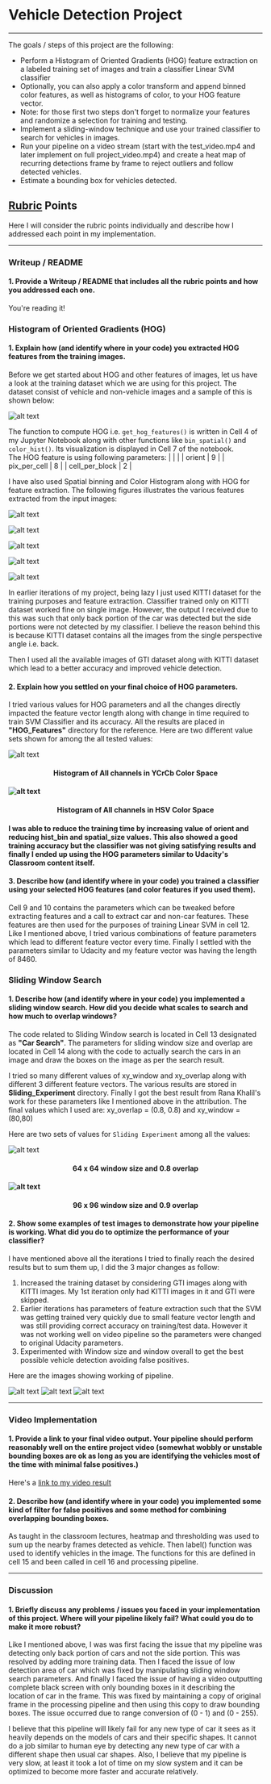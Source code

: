 # Vehicle Detection Project
---
The goals / steps of this project are the following:

* Perform a Histogram of Oriented Gradients (HOG) feature extraction on a labeled training set of images and train a classifier Linear SVM classifier
* Optionally, you can also apply a color transform and append binned color features, as well as histograms of color, to your HOG feature vector. 
* Note: for those first two steps don't forget to normalize your features and randomize a selection for training and testing.
* Implement a sliding-window technique and use your trained classifier to search for vehicles in images.
* Run your pipeline on a video stream (start with the test_video.mp4 and later implement on full project_video.mp4) and create a heat map of recurring detections frame by frame to reject outliers and follow detected vehicles.
* Estimate a bounding box for vehicles detected.

[//]: # (Image References)
[image1]: ./test_images/test4.jpg
[image2]: ./final_window_img.jpg
[image3]: ./final_draw_img.jpg
[image4]: ./output_images/data_look.jpg
[image5]: ./output_images/spatial_binning.jpg
[image6]: ./output_images/YCrCb_color_hist.jpg
[image7]: ./output_images/HOG_visualization.jpg
[image8]: ./output_images/010-All_Channels_of_YCrCb.JPG
[image9]: ./output_images/011-HSV_ALL_21_16_4.JPG
[image10]: ./output_images/window_img_64_0.8_SVM_Change_3_F.jpg
[image11]: ./output_images/window_img_96_0.9.jpg
[image12]: ./output_images/HSV_color_hist.jpg
[image13]: ./output_images/raw_and_normalized_features.jpg

[video1]: ./project_video_processed.mp4

## [Rubric](https://review.udacity.com/#!/rubrics/513/view) Points
Here I will consider the rubric points individually and describe how I addressed each point in my implementation.  

---
### Writeup / README

#### 1. Provide a Writeup / README that includes all the rubric points and how you addressed each one. 

You're reading it!

### Histogram of Oriented Gradients (HOG)

#### 1. Explain how (and identify where in your code) you extracted HOG features from the training images.

Before we get started about HOG and other features of images, let us have a look at the training dataset which we are using for this project. The dataset consist of vehicle and non-vehicle images and a sample of this is shown below:

![alt text][image4]

The function to compute HOG i.e. `get_hog_features()` is written in Cell 4 of my Jupyter Notebook along with other functions like `bin_spatial()` and `color_hist()`. Its visualization is displayed in Cell 7 of the notebook.  
The HOG feature is using following parameters:
| | |
| orient | 9 |
| pix_per_cell | 8 |
| cell_per_block | 2 |

I have also used Spatial binning and Color Histogram along with HOG for feature extraction. The following figures illustrates the various features extracted from the input images:

![alt text][image5]

![alt text][image6]

![alt text][image12]

![alt text][image7]

![alt text][image13]

In earlier iterations of my project, being lazy I just used KITTI dataset for the training purposes and feature extraction. Classifier trained only on KITTI dataset worked fine on single image. However, the output I received due to this was such that only back portion of the car was detected but the side portions were not detected by my classifier. I believe the reason behind this is because KITTI dataset contains all the images from the single perspective angle i.e. back.

Then I used all the available images of GTI dataset along with KITTI dataset which lead to a better accuracy and improved vehicle detection.

#### 2. Explain how you settled on your final choice of HOG parameters.

I tried various values for HOG parameters and all the changes directly impacted the feature vector length along with change in time required to train SVM Classifier and its accuracy. All the results are placed in **"HOG_Features"** directory for the reference. Here are two different value sets shown for among the all tested values:

![alt text][image8]

<h4 align="center">
Histogram of All channels in YCrCb Color Space
<h4>

![alt text][image9]

<h4 align="center">
Histogram of All channels in HSV Color Space
<h4>

I was able to reduce the training time by increasing value of orient and reducing hist_bin and spatial_size values. This also showed a good training accuracy but the classifier was not giving satisfying results and finally I ended up using the HOG parameters similar to Udacity's Classroom content itself.

#### 3. Describe how (and identify where in your code) you trained a classifier using your selected HOG features (and color features if you used them).

Cell 9 and 10 contains the parameters which can be tweaked before extracting features and a call to extract car and non-car features. These features are then used for the purposes of training Linear SVM in cell 12. Like I mentioned above, I tried various combinations of feature parameters which lead to different feature vector every time. Finally I settled with the parameters similar to Udacity and my feature vector was having the length of 8460.

### Sliding Window Search

#### 1. Describe how (and identify where in your code) you implemented a sliding window search.  How did you decide what scales to search and how much to overlap windows?

The code related to Sliding Window search is located in Cell 13 designated as **"Car Search"**. The parameters for sliding window size and overlap are located in Cell 14 along with the code to actually search the cars in an image and draw the boxes on the image as per the search result.

I tried so many different values of xy_window and xy_overlap along with different 3 different feature vectors. The various results are stored in **Sliding_Experiment** directory. Finally I got the best result from Rana Khalil's work for these parameters like I mentioned above in the attribution. The final values which I used are: xy_overlap = (0.8, 0.8) and xy_window = (80,80)

Here are two sets of values for `Sliding Experiment` among all the values:

![alt text][image10]

<h4 align="center">
64 x 64 window size and 0.8 overlap
<h4>

![alt text][image11]

<h4 align="center">
96 x 96 window size and 0.9 overlap
<h4>

#### 2. Show some examples of test images to demonstrate how your pipeline is working.  What did you do to optimize the performance of your classifier?

I have mentioned above all the iterations I tried to finally reach the desired results but to sum them up, I did the 3 major changes as follow:

1. Increased the training dataset by considering GTI images along with KITTI images. My 1st iteration only had KITTI images in it and GTI were skipped.
2. Earlier iterations has parameters of feature extraction such that the SVM was getting trained very quickly due to small feature vector length and was still providing correct accuracy on training/test data. However it was not working well on video pipeline so the parameters were changed to original Udacity parameters.
3. Experimented with Window size and window overall to get the best possible vehicle detection avoiding false positives.

Here are the images showing working of pipeline.

![alt text][image1]
![alt text][image2]
![alt text][image3]

---

### Video Implementation

#### 1. Provide a link to your final video output.  Your pipeline should perform reasonably well on the entire project video (somewhat wobbly or unstable bounding boxes are ok as long as you are identifying the vehicles most of the time with minimal false positives.)

Here's a [link to my video result](./project_video_processed.mp4)

#### 2. Describe how (and identify where in your code) you implemented some kind of filter for false positives and some method for combining overlapping bounding boxes.

As taught in the classroom lectures, heatmap and thresholding was used to sum up the nearby frames detected as vehicle. Then label() function was used to identify vehicles in the image. The functions for this are defined in cell 15 and been called in cell 16 and processing pipeline.

---

### Discussion

#### 1. Briefly discuss any problems / issues you faced in your implementation of this project.  Where will your pipeline likely fail?  What could you do to make it more robust?

Like I mentioned above, I was was first facing the issue that my pipeline was detecting only back portion of cars and not the side portion. This was resolved by adding more training data. Then I faced the issue of low detection area of car which was fixed by manipulating sliding window search parameters. And finally I faced the issue of having a video outputting complete black screen with only bounding boxes in it describing the location of car in the frame. This was fixed by maintaining a copy of original frame in the processing pipeline and then using this copy to draw bounding boxes. The issue occurred due to range conversion of (0 - 1) and (0 - 255).

I believe that this pipeline will likely fail for any new type of car it sees as it heavily depends on the models of cars and their specific shapes. It cannot do a job similar to human eye by detecting any new type of car with a different shape then usual car shapes. Also, I believe that my pipeline is very slow, at least it took a lot of time on my slow system and it can be optimized to become more faster and accurate relatively.
